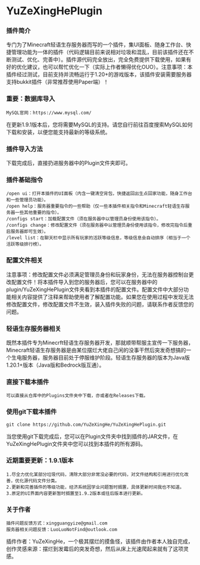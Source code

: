 # YuZeXingHePlugin
### 插件简介
专门为了Minecraft轻语生存服务器而写的一个插件，集UI面板、随身工作台、快捷管理功能为一体的插件（代码逻辑目前来说相对垃圾和混乱，目前该插件还在不断测试、优化、完善中）。插件源代码完全放出，完全免费提供下载使用，如果有好的优化建议，也可以帮忙优化一下（实际上作者懒得优化OUO）。注意事项：本插件经过测试，目前支持并流畅运行于1.20+的游戏版本，该插件安装需要服务器支持bukkit插件（非常推荐使用Paper端）！
### 重要：数据库导入
    MySQL官网：https://www.mysql.com/
在更新1.9.1版本后，您将需要MySQL的支持。请您自行前往百度搜索MySQL如何下载和安装，以便您能支持最新的等级系统。
### 插件导入方法
下载完成后，直接扔进服务器中的Plugin文件夹即可。
### 插件基础指令
    /open ui：打开本插件的UI面板（内含一键清空背包，快捷返回出生点回家功能，随身工作台和一些管理员功能）。
    /open help：服务器重要指令的一些帮助（仅一些本插件相关指令和Minecraft轻语生存服务器一些其他重要的指令）。
    /configs start：加载配置文件（须在服务器中以管理员身份使用该指令）。
    /configs change：修改配置文件（须在服务器中以管理员身份使用该指令，修改完指令后重启服务器即可生效）。
    /level list：在聊天栏中显示所有玩家的活跃等级信息，等级信息会自动排序（相当于一个活跃等级排行榜）。
### 配置文件相关
注意事项：修改配置文件必须满足管理员身份和玩家身份，无法在服务器控制台更改配置文件！将本插件导入到您的服务器后，您可以在服务器中的plugin/YuZeXingHePlugin文件夹看到本插件的配置文件。配置文件中大部分功能相关内容提供了注释来帮助使用者了解配置功能。如果您在使用过程中发现无法修改配置文件，修改配置文件不生效，装入插件失败的问题，请联系作者反馈您的问题。
### 轻语生存服务器相关
既然本插件专为Minecrft轻语生存服务器开发，那就顺带帮服主宣传一下服务器，Minecraft轻语生存服务器是由某位摆烂大佬自己闲的没事干然后突发奇想搞的一个生电服务器，服务器目前处于停服维护阶段。轻语生存服务器的版本为Java版1.20.1+版本（Java版和Bedrock版互通）。
### 直接下载本插件
    可以直接从仓库中的Plugins文件夹中下载，亦或者在Releases下载。
### 使用git下载本插件
    git clone https://github.com/YuZeXingHe/YuZeXingHePlugin.git
当您使用git下载完成后，您可以在Plugin文件夹中找到插件的JAR文件，在YuZeXingHePlugin文件夹中您可以找到本插件的所有源码。
### 近期重要更新：1.9.1版本
    1.尽全力优化某部分垃圾代码，清除大部分非常没必要的代码，对文件结构和引用进行优化改善，优化源代码文件分类。
    2.更新和完善插件的等级功能，经济系统因学业问题暂时搁置，具体更新时间我也不知道。
    3.原定的UI界面内容更新暂时搁置至1.9.2版本或往后版本进行更新。
### 关于作者
    插件问题反馈方式：xingguangyize@gmail.com
    服务器相关问题反馈：LuoLuoNotFind@outlook.com
插件作者：YuZeXingHe，一个极其摆烂的摸鱼怪，该插件由作者本人独自完成，创作灵感来源：摆烂到发霉后的突发奇想，然后从床上光速爬起来就有了这项灵感。

